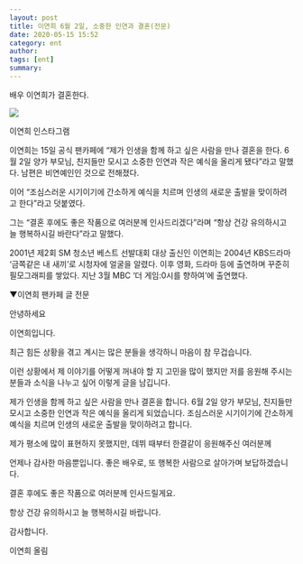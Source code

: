 ```yaml
---
layout: post
title: 이연희 6월 2일, 소중한 인연과 결혼(전문)
date: 2020-05-15 15:52
category: ent
author: 
tags: [ent]
summary: 
---
```



배우 이연희가 결혼한다.  
  

![](https://spnimage.edaily.co.kr/images/photo/files/NP/S/2020/05/PS20051500155.jpg)

이연희 인스타그램

이연희는 15일 공식 팬카페에 “제가 인생을 함께 하고 싶은 사람을 만나 결혼을 한다. 6월 2일 양가 부모님, 친지들만 모시고 소중한 인연과 작은 예식을 올리게 됐다”라고 말했다. 남편은 비연예인인 것으로 전해졌다.  
  
이어 “조심스러운 시기이기에 간소하게 예식을 치르며 인생의 새로운 출발을 맞이하려고 한다”라고 덧붙였다.  
  
그는 “결혼 후에도 좋은 작품으로 여러분께 인사드리겠다”라며 “항상 건강 유의하시고 늘 행복하시길 바란다”라고 말했다.  
  

2001년 제2회 SM 청소년 베스트 선발대회 대상 출신인 이연희는 2004년 KBS드라마 ‘금쪽같은 내 새끼’로 시청자에 얼굴을 알렸다. 이후 영화, 드라마 등에 출연하며 꾸준히 필모그래피를 쌓았다. 지난 3월 MBC ‘더 게임:0시를 향하여’에 출연했다.  
  
▼이연희 팬카페 글 전문  
  
안녕하세요  
  
이연희입니다.  
  
최근 힘든 상황을 겪고 계시는 많은 분들을 생각하니 마음이 참 무겁습니다.  
  
이런 상황에서 제 이야기를 어떻게 꺼내야 할 지 고민을 많이 했지만 저를 응원해 주시는 분들과 소식을 나누고 싶어 이렇게 글을 남깁니다.  
  

제가 인생을 함께 하고 싶은 사람을 만나 결혼을 합니다. 6월 2일 양가 부모님, 친지들만 모시고 소중한 인연과 작은 예식을 올리게 되었습니다. 조심스러운 시기이기에 간소하게 예식을 치르며 인생의 새로운 출발을 맞이하려고 합니다.  
  
제가 평소에 많이 표현하지 못했지만, 데뷔 때부터 한결같이 응원해주신 여러분께  
  
언제나 감사한 마음뿐입니다. 좋은 배우로, 또 행복한 사람으로 살아가며 보답하겠습니다.  
  
결혼 후에도 좋은 작품으로 여러분께 인사드릴게요.  
  
항상 건강 유의하시고 늘 행복하시길 바랍니다.  
  
감사합니다.  
  
이연희 올림